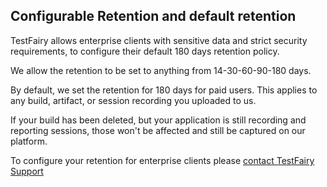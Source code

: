 ## Configurable Retention and default retention

TestFairy allows enterprise clients with sensitive data and strict security requirements, to configure their default 180 days retention policy. 

We allow the retention to be set to anything from 14-30-60-90-180 days. 

By default, we set the retention for 180 days for paid users. This applies to any build, artifact, or session recording you uploaded to us. 

If your build has been deleted, but your application is still recording and reporting sessions, those won't be affected and still be captured on our platform.

To configure your retention for enterprise clients please [contact TestFairy Support](https://testfairy.com/contact)

